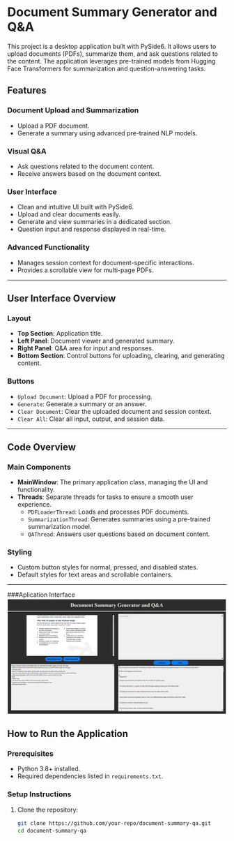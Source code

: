 # Document Summary Generator and Q&A

This project is a desktop application built with PySide6. It allows users to upload documents (PDFs), summarize them, and ask questions related to the content. The application leverages pre-trained models from Hugging Face Transformers for summarization and question-answering tasks.

## Features

### Document Upload and Summarization
- Upload a PDF document.
- Generate a summary using advanced pre-trained NLP models.

### Visual Q&A
- Ask questions related to the document content.
- Receive answers based on the document context.

### User Interface
- Clean and intuitive UI built with PySide6.
- Upload and clear documents easily.
- Generate and view summaries in a dedicated section.
- Question input and response displayed in real-time.

### Advanced Functionality
- Manages session context for document-specific interactions.
- Provides a scrollable view for multi-page PDFs.

---

## User Interface Overview

### Layout
- **Top Section**: Application title.
- **Left Panel**: Document viewer and generated summary.
- **Right Panel**: Q&A area for input and responses.
- **Bottom Section**: Control buttons for uploading, clearing, and generating content.

### Buttons
- `Upload Document`: Upload a PDF for processing.
- `Generate`: Generate a summary or an answer.
- `Clear Document`: Clear the uploaded document and session context.
- `Clear All`: Clear all input, output, and session data.

---

## Code Overview

### Main Components
- **MainWindow**: The primary application class, managing the UI and functionality.
- **Threads**: Separate threads for tasks to ensure a smooth user experience.
  - `PDFLoaderThread`: Loads and processes PDF documents.
  - `SummarizationThread`: Generates summaries using a pre-trained summarization model.
  - `QAThread`: Answers user questions based on document content.

### Styling
- Custom button styles for normal, pressed, and disabled states.
- Default styles for text areas and scrollable containers.

---

###Aplication Interface
![Application Interface](https://github.com/MarinosAntoniouCs/DocumentSummarizerQ-A/blob/main/DocumentSummarizerInterface.png)

## How to Run the Application

### Prerequisites
- Python 3.8+ installed.
- Required dependencies listed in `requirements.txt`.

### Setup Instructions
1. Clone the repository:
   ```bash
   git clone https://github.com/your-repo/document-summary-qa.git
   cd document-summary-qa
